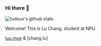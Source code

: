 ### Hi there 👋

![ludoux's github stats](https://github-readme-stats.vercel.app/api?username=ludoux&count_private=true&hide=stars&theme=solarized-light)

Welcome! This is Lu Chang, student at NPU.

[luu.moe](https://www.luu.moe) & [chang.lu]

<!--
**ludoux/ludoux** is a ✨ _special_ ✨ repository because its `README.md` (this file) appears on your GitHub profile.

Here are some ideas to get you started:

- 🔭 I’m currently working on ...
- 🌱 I’m currently learning ...
- 👯 I’m looking to collaborate on ...
- 🤔 I’m looking for help with ...
- 💬 Ask me about ...
- 📫 How to reach me: ...
- 😄 Pronouns: ...
- ⚡ Fun fact: ...
-->
